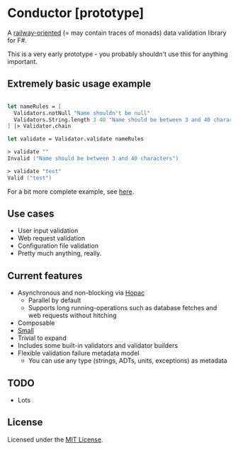 # Conductor [prototype]

A [railway-oriented](https://fsharpforfunandprofit.com/rop/) (= may contain traces of monads) data validation library for F#.

This is a very early prototype - you probably shouldn't use this for anything important.

## Extremely basic usage example

``` fsharp

let nameRules = [
  Validators.notNull "Name shouldn't be null"
  Validators.String.length 3 40 "Name should be between 3 and 40 characters"
] |> Validator.chain

let validate = Validator.validate nameRules

> validate ""
Invalid ("Name should be between 3 and 40 characters")

> validate "test"
Valid ("test")

```

For a bit more complete example, see [here](Conductor.Sample.Basic/Program.fs).

## Use cases

* User input validation
* Web request validation
* Configuration file validation
* Pretty much anything, really.

## Current features

* Asynchronous and non-blocking via [Hopac](https://github.com/Hopac/Hopac)
  * Parallel by default
  * Supports long running-operations such as database fetches and web requests without hitching
* Composable
* [Small](Conductor/Conductor.fs)
* Trivial to expand
* Includes some built-in validators and validator builders
* Flexible validation failure metadata model
  * You can use any type (strings, ADTs, units, exceptions) as metadata

## TODO

* Lots

## License

Licensed under the [MIT License](LICENSE).
